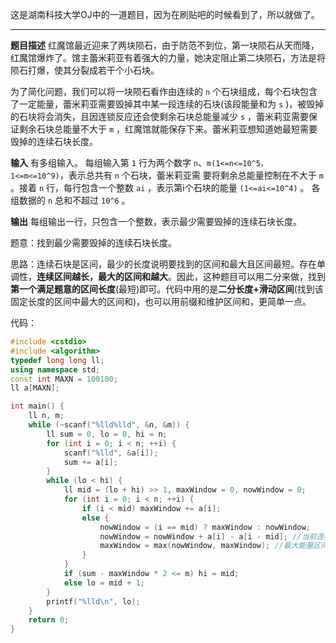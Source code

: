 这是湖南科技大学OJ中的一道题目，因为在刷贴吧的时候看到了，所以就做了。

---
**题目描述**
红魔馆最近迎来了两块陨石，由于防范不到位，第一块陨石从天而降，红魔馆爆炸了。馆主蕾米莉亚有着强大的力量，她决定阻止第二块陨石，方法是将陨石打爆，使其分裂成若干个小石块。

为了简化问题，我们可以将一块陨石看作由连续的 `n` 个石块组成，每个石块包含了一定能量，蕾米莉亚需要毁掉其中某一段连续的石块(该段能量和为 `s` )，被毁掉的石块将会消失，且因连锁反应还会使剩余石块总能量减少 `s` ，蕾米莉亚需要保证剩余石块总能量不大于 `m` ，红魔馆就能保存下来。蕾米莉亚想知道她最短需要毁掉的连续石块长度。

**输入**
有多组输入。
每组输入第 `1` 行为两个数字 `n`、`m(1<=n<=10^5，1<=m<=10^9)`，表示总共有 `n` 个石块，蕾米莉亚需
要将剩余总能量控制在不大于 `m` 。接着 `n` 行，每行包含一个整数 `ai` ，表示第i个石块的能量 `(1<=ai<=10^4)` 。
各组数据的 `n` 总和不超过 `10^6` 。

**输出**
每组输出一行，只包含一个整数，表示最少需要毁掉的连续石块长度。

题意：找到最少需要毁掉的连续石块长度。

思路：连续石块是区间，最少的长度说明要找到的区间和最大且区间最短。存在单调性，**连续区间越长，最大的区间和越大**。因此，这种题目可以用二分来做，找到**第一个满足题意的区间长度**(最短)即可。代码中用的是**二分长度+滑动区间**(找到该固定长度的区间中最大的区间和)，也可以用前缀和维护区间和，更简单一点。

代码：
```cpp
#include <cstdio> 
#include <algorithm>
typedef long long ll;
using namespace std;
const int MAXN = 100100;
ll a[MAXN];

int main() {
	ll n, m;
	while (~scanf("%lld%lld", &n, &m)) {
		ll sum = 0, lo = 0, hi = n;
		for (int i = 0; i < n; ++i) {
			scanf("%lld", &a[i]);
			sum += a[i];
		} 
		while (lo < hi) {
			ll mid = (lo + hi) >> 1, maxWindow = 0, nowWindow = 0;
			for (int i = 0; i < n; ++i) {
				if (i < mid) maxWindow += a[i];
				else {
					nowWindow = (i == mid) ? maxWindow : nowWindow;
					nowWindow = nowWindow + a[i] - a[i - mid]; //当前连续区间的能量 
					maxWindow = max(nowWindow, maxWindow); //最大能量区间 
				}
			}
			if (sum - maxWindow * 2 <= m) hi = mid;
			else lo = mid + 1;
		}
		printf("%lld\n", lo);
	}
	return 0;
}
```

